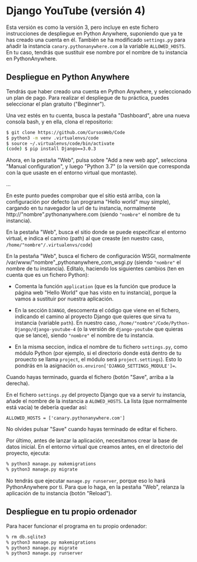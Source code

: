 # Django YouTube (versión 4)

Esta versión es como la versión 3, pero incluye en este fichero
instrucciones de despliegue en Python Anywhere, suponiendo que ya
te has creado una cuenta en él. También se ha modificado `settings.py`
para añadir la instancia `canary.pythonanywhere.com` a la variable
`ALLOWED_HOSTS`. En tu caso, tendrás que sustituir ese nombre por el
nombre de tu instancia en PythonAnywhere.
## Despliegue en Python Anywhere

Tendrás que haber creado una cuenta en Python Anywhere, y seleccionado
un plan de pago. Para realizar el despliegue de tu práctica, puedes
seleccionar el plan gratuito ("Beginner").

Una vez estés en tu cuenta, busca la pestaña "Dashboard",
abre una nueva consola bash, y en ella, clona el repositorio:

```bash
$ git clone https://github.com/CursosWeb/Code
$ python3 -m venv .virtualenvs/code
$ source ~/.virtualenvs/code/bin/activate
(code) $ pip install Django==3.0.3
```

Ahora, en la pestaña "Web", pulsa sobre "Add a new web app",
selecciona "Manual configuration", y luego "Python 3.7"
(o la versión que corresponda con la que usaste en el
entorno virtual que montaste).

...

En este punto puedes comprobar que el sitio está arriba,
con la configuración por defecto (un programa "Hello world"
muy simple), cargando en tu navegador la url de tu 
instancia, normalmente http://"nombre".pythonanywhere.com
(siendo `"nombre"` el nombre de tu instancia).

En la pestaña "Web", busca el sitio donde se puede especificar
el entorno virtual, e indica el camino (path) al que
creaste (en nuestro caso, `/home/"nombre"/.virtualenvs/code`)

En la pestaña "Web", busca el fichero de configuración WSGI,
normalmente /var/www/"nombre"_pythonanywhere_com_wsgi.py
(siendo `"nombre"` el nombre de tu instancia). Edítalo,
haciendo los siguientes cambios (ten en cuenta que es un
fichero Python):

* Comenta la función `application` (que es la función que
produce la página web "Hello World" que has visto en tu
instancia), porque la vamos a sustituir por nuestra aplicación.

* En la sección `DJANGO`, descomenta el código que viene en el
fichero, indicando el camino al proyecto Django
que quieres que sirva tu instancia (variable `path`).
En nuestro caso, `/home/"nombre"/Code/Python-Django/django-youtube-4`
(o la versión de `django-youtube` que quieras que se lance),
siendo `"nombre"` el nombre de tu instancia.

* En la misma seccion, indica el nombre de tu fichero `settings.py`,
como módulo Python (por ejemplo, si el directorio donde está dentro
de tu prouecto se llama `project`, el módulo será `project.settings`).
Esto lo pondrás en la asignación `os.environ['DJANGO_SETTINGS_MODULE']=`.

Cuando hayas terminado, guarda el fichero (botón "Save", arriba a la derecha).

En el fichero `settings.py` del proyecto Django que va a servir tu instancia,
añade el nombre de la instancia a `ALOWED_HOSTS`. La lista (que normalmente
está vacía) te debería quedar así:

```
ALLOWED_HOSTS = ['canary.pythonanywhere.com']
```

No olvides pulsar "Save" cuando hayas terminado de editar el fichero.

Por último, antes de lanzar la aplicación, necesitamos crear la
base de datos inicial. En el entorno virtual que creamos antes,
en el directorio del proyecto, ejecuta:

```bash
% python3 manage.py makemigrations
% python3 manage.py migrate
```

No tendrás que ejecutar `manage.py runserver`, porque eso lo hará
PythonAnywhere por ti. Para que lo haga,
en la pestaña "Web", relanza la aplicación de tu instancia
(botón "Reload").

## Despliegue en tu propio ordenador

Para hacer funcionar el programa en tu propio ordenador:

```bash
% rm db.sqlite3
% python3 manage.py makemigrations
% python3 manage.py migrate
% python3 manage.py runserver
```

